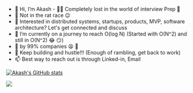 - 👋 Hi, I’m Akash - 🏃‍♂️ Completely lost in the world of interview Prep 🏃
- :rat: Not in the rat race :wink:
- 👀 Interested in distributed systems, startups, products, MVP, software architecture? Let's get connected and discuss
- 🌱 I’m currently on a journey to reach O(log N) (Started with O(N^2) and still in O(N^2) 😂 😏)
- 👻 by 99% companies 😫 🤞
- 💪 Keep building and hustle!!! (Enough of rambling, get back to work)
- 📫 Best way to reach out is through Linked-in, Email

[![Akash's GitHub stats](https://github-readme-stats.vercel.app/api?username=rbakash)](https://github.com/rbakash?tab=repositories)

![](https://komarev.com/ghpvc/?username=rbakash&color=green)
<!---
rbakash/rbakash is a ✨ special ✨ repository because its `README.md` (this file) appears on your GitHub profile.
You can click the Preview link to take a look at your changes.
--->
